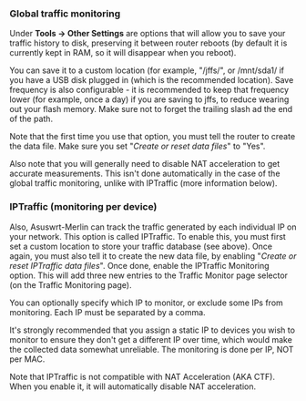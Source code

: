 ### Global traffic monitoring

Under **Tools -> Other Settings** are options that will allow you to save your traffic history to disk, preserving it between router reboots (by default it is currently kept in RAM, so it will disappear when you reboot).

You can save it to a custom location (for example, "/jffs/", or /mnt/sda1/ if you have a USB disk plugged in (which is the recommended location). Save frequency is also configurable - it is recommended to keep that frequency lower (for example, once a day) if you are saving to jffs, to reduce wearing out your flash memory.  Make sure not to forget the
trailing slash ad the end of the path.

Note that the first time you use that option, you must tell the router to create the data file.  Make sure you set "_Create or reset data files_" to "Yes".

Also note that you will generally need to disable NAT acceleration to get accurate measurements.  This isn't done automatically in the case of the global traffic monitoring, unlike with IPTraffic (more information below).


### IPTraffic (monitoring per device)

Also, Asuswrt-Merlin can track the traffic generated by each individual IP on your network.  This option is called IPTraffic.  To enable this, you must first set a custom location to store your traffic database (see above).  Once again, you must also tell it to create the new data file, by enabling "_Create or reset IPTraffic data files_".  Once done, enable the IPTraffic Monitoring option.  This will add three new entries to the Traffic Monitor page selector (on the Traffic Monitoring page).

You can optionally specify which IP to monitor, or exclude some IPs from monitoring.  Each IP must be separated by a comma.

It's strongly recommended that you assign a static IP to devices you wish to monitor to ensure they don't get a different IP over time, which would make the collected data somewhat unreliable.  The monitoring is done per IP, NOT per MAC.

Note that IPTraffic is not compatible with NAT Acceleration (AKA CTF).  When you enable it, it will automatically disable NAT acceleration.
